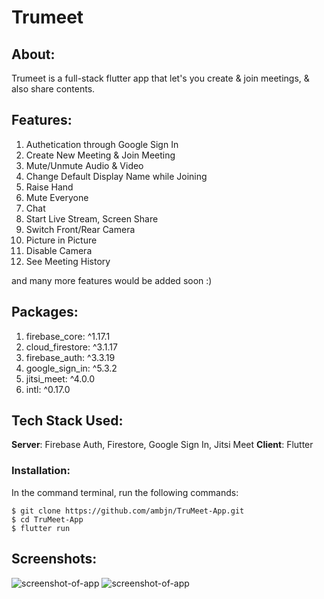 # Trumeet

## About:

Trumeet is a full-stack flutter app that let's you create & join meetings,
& also share contents.

## Features:

1. Authetication through Google Sign In
2. Create New Meeting & Join Meeting
3. Mute/Unmute Audio & Video
4. Change Default Display Name while Joining
5. Raise Hand
6. Mute Everyone
7. Chat
8. Start Live Stream, Screen Share
9. Switch Front/Rear Camera
10. Picture in Picture
11. Disable Camera
12. See Meeting History

and many more features would be added soon :)

## Packages:

1. firebase_core: ^1.17.1
2. cloud_firestore: ^3.1.17
3. firebase_auth: ^3.3.19
4. google_sign_in: ^5.3.2
5. jitsi_meet: ^4.0.0
6. intl: ^0.17.0

## Tech Stack Used:

**Server**: Firebase Auth, Firestore, Google Sign In, Jitsi Meet
**Client**: Flutter

### Installation:

In the command terminal, run the following commands:

    $ git clone https://github.com/ambjn/TruMeet-App.git
    $ cd TruMeet-App
    $ flutter run

## Screenshots:

<img src = '' alt='screenshot-of-app'>
<img src = '' alt='screenshot-of-app'>
